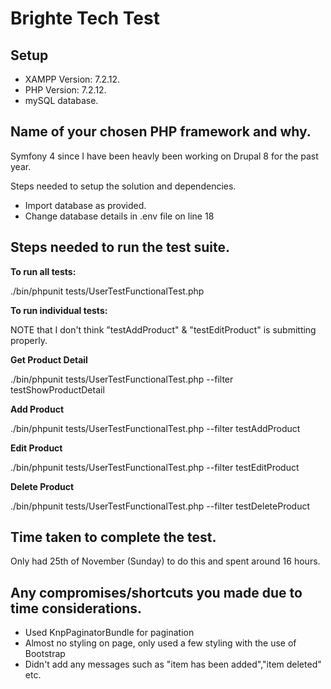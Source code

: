 Brighte Tech Test
===

Setup
---
- XAMPP Version: 7.2.12.
- PHP Version: 7.2.12.
- mySQL database.


Name of your chosen PHP framework and why.
---
Symfony 4 since I have been heavly been working on Drupal 8 for the past year.

Steps needed to setup the solution and dependencies.
- Import database as provided.
- Change database details in .env file on line 18



Steps needed to run the test suite.
---
**To run all tests:**

./bin/phpunit tests/UserTestFunctionalTest.php

**To run individual tests:**

NOTE that I don't think "testAddProduct" & "testEditProduct" is submitting properly.

**Get Product Detail**

./bin/phpunit tests/UserTestFunctionalTest.php --filter testShowProductDetail

**Add Product**

./bin/phpunit tests/UserTestFunctionalTest.php --filter testAddProduct

**Edit Product**

./bin/phpunit tests/UserTestFunctionalTest.php --filter testEditProduct

**Delete Product**

./bin/phpunit tests/UserTestFunctionalTest.php --filter testDeleteProduct


Time taken to complete the test.
---
Only had 25th of November (Sunday) to do this and spent around 16 hours.


Any compromises/shortcuts you made due to time considerations.
---
- Used KnpPaginatorBundle for pagination
- Almost no styling on page, only used a few styling with the use of Bootstrap
- Didn't add any messages such as "item has been added","item deleted" etc.


